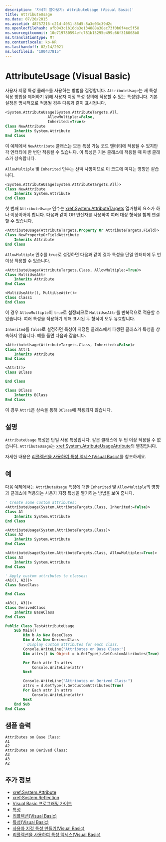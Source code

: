 ```yaml
---
description: '자세히 알아보기: AttributeUsage (Visual Basic)'
title: AttributeUsage
ms.date: 07/20/2015
ms.assetid: 48757216-c21d-4051-86d5-8a3e03c39d2c
ms.openlocfilehash: afb043c1b16da3e134888a38ec73f0b6f4ec5f58
ms.sourcegitcommit: 10e719780594efc781b15295e499c66f316068b8
ms.translationtype: MT
ms.contentlocale: ko-KR
ms.lasthandoff: 02/14/2021
ms.locfileid: "100437815"
---
```

# <a name="attributeusage-visual-basic"></a>AttributeUsage (Visual Basic)

사용자 지정 특성 클래스를 사용하는 방법을 결정합니다. `AttributeUsage`는 새 특성 적용 방법을 제어하기 위해 사용자 지정 특성 정의에 적용할 수 있는 특성입니다. 기본 설정은 명시적으로 적용될 경우 다음과 같이 표시됩니다.

```vb
<System.AttributeUsage(System.AttributeTargets.All,
                   AllowMultiple:=False,
                   Inherited:=True)>
Class NewAttribute
    Inherits System.Attribute
End Class
```

이 예제에서 `NewAttribute` 클래스는 모든 특성 가능 코드 엔터티에 적용될 수 있지만 각 엔터티에 한 번만 적용될 수 있습니다. 이 특성은 기본 클래스에 적용될 때 파생 클래스가 상속합니다.

`AllowMultiple` 및 `Inherited` 인수는 선택 사항이므로 이 코드에 미치는 영향은 같습니다.

```vb
<System.AttributeUsage(System.AttributeTargets.All)>
Class NewAttribute
    Inherits System.Attribute
End Class
```

첫 번째 `AttributeUsage` 인수는 <xref:System.AttributeTargets> 열거형의 요소가 하나 이상이어야 합니다. 다음과 같이 OR 연산자를 사용하여 여러 대상 형식을 함께 연결할 수 있습니다.

```vb
<AttributeUsage(AttributeTargets.Property Or AttributeTargets.Field)>
Class NewPropertyOrFieldAttribute
    Inherits Attribute
End Class
```

`AllowMultiple` 인수를 `true`로 설정하면 다음과 같이 결과 특성을 단일 엔터티에 두 번 이상 적용할 수 있습니다.

```vb
<AttributeUsage(AttributeTargets.Class, AllowMultiple:=True)>
Class MultiUseAttr
    Inherits Attribute
End Class

<MultiUseAttr(), MultiUseAttr()>
Class Class1
End Class
```

이 경우 `AllowMultiple`이 `true`로 설정되므로 `MultiUseAttr`를 반복적으로 적용할 수 있습니다. 여러 특성을 적용하기 위해 표시된 두 형식이 모두 유효합니다.

`Inherited`를 `false`로 설정하면 특성이 지정된 클래스에서 파생된 클래스가 특성을 상속하지 않습니다. 예를 들면 다음과 같습니다.

```vb
<AttributeUsage(AttributeTargets.Class, Inherited:=False)>
Class Attr1
    Inherits Attribute
End Class

<Attr1()>
Class BClass

End Class

Class DClass
    Inherits BClass
End Class
```

이 경우 `Attr1`은 상속을 통해 `DClass`에 적용되지 않습니다.

## <a name="remarks"></a>설명

`AttributeUsage` 특성은 단일 사용 특성입니다. 같은 클래스에 두 번 이상 적용될 수 없습니다. `AttributeUsage`는 <xref:System.AttributeUsageAttribute>의 별칭입니다.

자세한 내용은 [리플렉션을 사용하여 특성 액세스(Visual Basic)](accessing-attributes-by-using-reflection.md)를 참조하세요.

## <a name="example"></a>예

다음 예제에서는 `AttributeUsage` 특성에 대한 `Inherited` 및 `AllowMultiple`의 영향과 클래스에 적용되는 사용자 지정 특성을 열거하는 방법을 보여 줍니다.

```vb
' Create some custom attributes:
<AttributeUsage(System.AttributeTargets.Class, Inherited:=False)>
Class A1
    Inherits System.Attribute
End Class

<AttributeUsage(System.AttributeTargets.Class)>
Class A2
    Inherits System.Attribute
End Class

<AttributeUsage(System.AttributeTargets.Class, AllowMultiple:=True)>
Class A3
    Inherits System.Attribute
End Class

' Apply custom attributes to classes:
<A1(), A2()>
Class BaseClass

End Class

<A3(), A3()>
Class DerivedClass
    Inherits BaseClass
End Class

Public Class TestAttributeUsage
    Sub Main()
        Dim b As New BaseClass
        Dim d As New DerivedClass
        ' Display custom attributes for each class.
        Console.WriteLine("Attributes on Base Class:")
        Dim attrs() As Object = b.GetType().GetCustomAttributes(True)

        For Each attr In attrs
            Console.WriteLine(attr)
        Next

        Console.WriteLine("Attributes on Derived Class:")
        attrs = d.GetType().GetCustomAttributes(True)
        For Each attr In attrs
            Console.WriteLine(attr)
        Next
    End Sub
End Class
```

## <a name="sample-output"></a>샘플 출력

```console
Attributes on Base Class:
A1
A2
Attributes on Derived Class:
A3
A3
A2
```

## <a name="see-also"></a>추가 정보

- <xref:System.Attribute>
- <xref:System.Reflection>
- [Visual Basic 프로그래밍 가이드](../../index.md)
- [특성](../../../../standard/attributes/index.md)
- [리플렉션(Visual Basic)](../reflection.md)
- [특성(Visual Basic)](../../../language-reference/attributes.md)
- [사용자 지정 특성 만들기(Visual Basic)](creating-custom-attributes.md)
- [리플렉션을 사용하여 특성 액세스(Visual Basic)](accessing-attributes-by-using-reflection.md)
